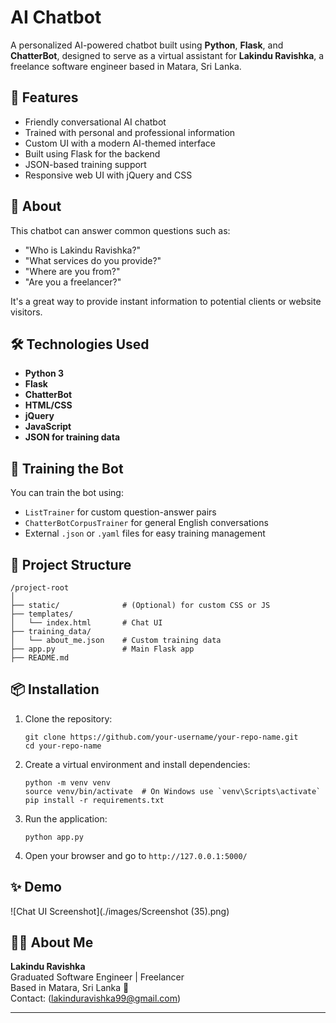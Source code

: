 # AI Chatbot

A personalized AI-powered chatbot built using **Python**, **Flask**, and **ChatterBot**, designed to serve as a virtual assistant for **Lakindu Ravishka**, a freelance software engineer based in Matara, Sri Lanka.

## 🚀 Features

- Friendly conversational AI chatbot
- Trained with personal and professional information
- Custom UI with a modern AI-themed interface
- Built using Flask for the backend
- JSON-based training support
- Responsive web UI with jQuery and CSS

## 📌 About

This chatbot can answer common questions such as:

- "Who is Lakindu Ravishka?"
- "What services do you provide?"
- "Where are you from?"
- "Are you a freelancer?"

It's a great way to provide instant information to potential clients or website visitors.

## 🛠️ Technologies Used

- **Python 3**
- **Flask**
- **ChatterBot**
- **HTML/CSS**
- **jQuery**
- **JavaScript**
- **JSON for training data**

## 🧠 Training the Bot

You can train the bot using:

- `ListTrainer` for custom question-answer pairs
- `ChatterBotCorpusTrainer` for general English conversations
- External `.json` or `.yaml` files for easy training management

## 📁 Project Structure

```
/project-root
│
├── static/              # (Optional) for custom CSS or JS
├── templates/
│   └── index.html       # Chat UI
├── training_data/
│   └── about_me.json    # Custom training data
├── app.py               # Main Flask app
├── README.md
```

## 📦 Installation

1. Clone the repository:
   ```
   git clone https://github.com/your-username/your-repo-name.git
   cd your-repo-name
   ```

2. Create a virtual environment and install dependencies:
   ```
   python -m venv venv
   source venv/bin/activate  # On Windows use `venv\Scripts\activate`
   pip install -r requirements.txt
   ```

3. Run the application:
   ```
   python app.py
   ```

4. Open your browser and go to `http://127.0.0.1:5000/`

## ✨ Demo

![Chat UI Screenshot](./images/Screenshot (35).png)

## 🙋‍♂️ About Me

**Lakindu Ravishka**  
Graduated Software Engineer | Freelancer  
Based in Matara, Sri Lanka 🌴  
Contact: (lakinduravishka99@gmail.com)

---

```
